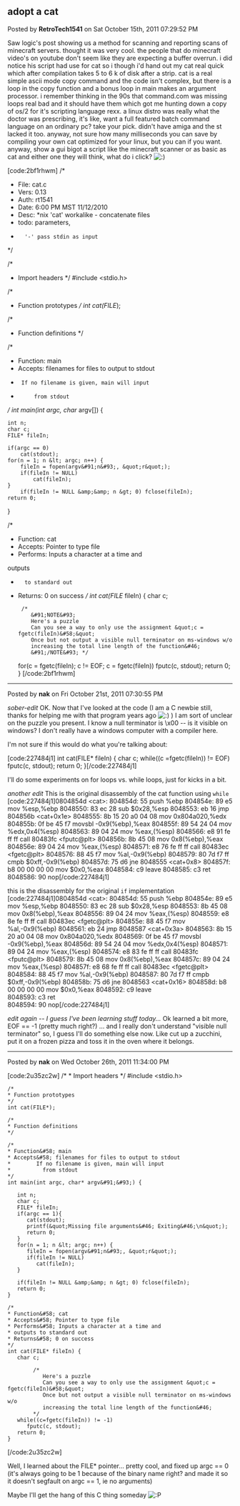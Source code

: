 ## adopt a cat
Posted by **RetroTech1541** on Sat October 15th, 2011 07:29:52 PM

Saw logic's post showing us a method for scanning and reporting scans of minecraft servers. thought it was very cool. the people that do minecraft video's on youtube don't seem like they are expecting a buffer overrun. i did notice his script had use for cat so i though i'd hand out my cat real quick which after compilation takes 5 to 6 k of disk after a strip. cat is a real simple ascii mode copy command and the code isn't complex, but there is a loop in the copy function and a bonus loop in main makes an argument processor. i remember thinking in the 90s that command.com was missing loops real bad and it should have them which got me hunting down a copy of os/2 for it's scripting language rexx. a linux distro was really what the doctor was prescribing, it's like, want a full featured batch command language on an ordinary pc? take your pick. didn't have amiga and the st lacked it too. anyway, not sure how many milliseconds you can save by compiling your own cat optimized for your linux, but you can if you want. anyway, show a gui bigot a script like the minecraft scanner or as basic as cat and either one they will think, what do i click? <!-- s:) --><img src="{SMILIES_PATH}/icon_e_smile.gif" alt=":)" title="Smile" /><!-- s:) -->

[code:2bf1rhwm]
/*
 * File&#58; cat&#46;c
 * Vers&#58; 0&#46;13
 * Auth&#58; rt1541
 * Date&#58; 6&#58;00 PM MST 11/12/2010
 * Desc&#58; *nix 'cat' workalike - concatenate files
 * todo&#58; parameters,
 *       '-' pass stdin as input
 */

/*
 * Import headers
 */
#include &lt;stdio&#46;h&gt;

/*
 * Function prototypes
 */
int cat(FILE*);

/*
 * Function definitions
 */

/*
 * Function&#58; main
 * Accepts&#58; filenames for files to output to stdout
 * 	    If no filename is given, main will input
 *          from stdout
 */
int main(int argc, char* argv&#91;&#93;) {

	int n;
	char c;
	FILE* fileIn;

	if(argc == 0)
		cat(stdout);
	for(n = 1; n &lt; argc; n++) {
		fileIn = fopen(argv&#91;n&#93;, &quot;r&quot;);
		if(fileIn != NULL)
			cat(fileIn);
	}
        if(fileIn != NULL &amp;&amp; n &gt; 0) fclose(fileIn);
	return 0;
}

/*
 * Function&#58; cat
 * Accepts&#58; Pointer to type file
 * Performs&#58; Inputs a character at a time and 

outputs
 *	     to standard out
 * Returns&#58; 0 on success
 */
int cat(FILE* fileIn) {
	char c;

        /* 
           &#91;NOTE&#93;
           Here's a puzzle
           Can you see a way to only use the assignment &quot;c = fgetc(fileIn)&#58;&quot;
           Once but not output a visible null terminator on ms-windows w/o
           increasing the total line length of the function&#46;
           &#91;/NOTE&#93; */
	for(c = fgetc(fileIn); c != EOF; c = fgetc(fileIn))
		fputc(c, stdout);
	return 0;
}
[/code:2bf1rhwm]

--------------------------------------------------------------------------------

Posted by **nak** on Fri October 21st, 2011 07:30:55 PM

*sober-edit*
OK. Now that I've looked at the code (I am a C newbie still, thanks for helping me with that program years ago <!-- s:) --><img src="{SMILIES_PATH}/icon_e_smile.gif" alt=":)" title="Smile" /><!-- s:) --> )
I am sort of unclear on the puzzle you present.
I know a null terminator is \x00 -- is it visible on windows? I don't really have a windows computer with a compiler here.

I'm not sure if this would do what you're talking about&#058;

[code:227484j1]    int cat(FILE* fileIn) {
       char c;
       while((c =fgetc(fileIn)) != EOF)
          fputc(c, stdout);
       return 0;
    }[/code:227484j1]

I'll do some experiments on for loops vs. while loops, just for kicks in a bit.

*another edit*
This is the original disassembly of the cat function using `while`
[code:227484j1]0804854d &lt;cat&gt;&#58;
 804854d&#58;       55                      push   %ebp
 804854e&#58;       89 e5                   mov    %esp,%ebp
 8048550&#58;       83 ec 28                sub    $0x28,%esp
 8048553&#58;       eb 16                   jmp    804856b &lt;cat+0x1e&gt;
 8048555&#58;       8b 15 20 a0 04 08       mov    0x804a020,%edx
 804855b&#58;       0f be 45 f7             movsbl -0x9(%ebp),%eax
 804855f&#58;       89 54 24 04             mov    %edx,0x4(%esp)
 8048563&#58;       89 04 24                mov    %eax,(%esp)
 8048566&#58;       e8 91 fe ff ff          call   80483fc &lt;fputc@plt&gt;
 804856b&#58;       8b 45 08                mov    0x8(%ebp),%eax
 804856e&#58;       89 04 24                mov    %eax,(%esp)
 8048571&#58;       e8 76 fe ff ff          call   80483ec &lt;fgetc@plt&gt;
 8048576&#58;       88 45 f7                mov    %al,-0x9(%ebp)
 8048579&#58;       80 7d f7 ff             cmpb   $0xff,-0x9(%ebp)
 804857d&#58;       75 d6                   jne    8048555 &lt;cat+0x8&gt;
 804857f&#58;       b8 00 00 00 00          mov    $0x0,%eax
 8048584&#58;       c9                      leave
 8048585&#58;       c3                      ret
 8048586&#58;       90                      nop[/code:227484j1]

this is the disassembly for the original `if` implementation
[code:227484j1]0804854d &lt;cat&gt;&#58;
 804854d&#58;	55                   	push   %ebp
 804854e&#58;	89 e5                	mov    %esp,%ebp
 8048550&#58;	83 ec 28             	sub    $0x28,%esp
 8048553&#58;	8b 45 08             	mov    0x8(%ebp),%eax
 8048556&#58;	89 04 24             	mov    %eax,(%esp)
 8048559&#58;	e8 8e fe ff ff       	call   80483ec &lt;fgetc@plt&gt;
 804855e&#58;	88 45 f7             	mov    %al,-0x9(%ebp)
 8048561&#58;	eb 24                	jmp    8048587 &lt;cat+0x3a&gt;
 8048563&#58;	8b 15 20 a0 04 08    	mov    0x804a020,%edx
 8048569&#58;	0f be 45 f7          	movsbl -0x9(%ebp),%eax
 804856d&#58;	89 54 24 04          	mov    %edx,0x4(%esp)
 8048571&#58;	89 04 24             	mov    %eax,(%esp)
 8048574&#58;	e8 83 fe ff ff       	call   80483fc &lt;fputc@plt&gt;
 8048579&#58;	8b 45 08             	mov    0x8(%ebp),%eax
 804857c&#58;	89 04 24             	mov    %eax,(%esp)
 804857f&#58;	e8 68 fe ff ff       	call   80483ec &lt;fgetc@plt&gt;
 8048584&#58;	88 45 f7             	mov    %al,-0x9(%ebp)
 8048587&#58;	80 7d f7 ff          	cmpb   $0xff,-0x9(%ebp)
 804858b&#58;	75 d6                	jne    8048563 &lt;cat+0x16&gt;
 804858d&#58;	b8 00 00 00 00       	mov    $0x0,%eax
 8048592&#58;	c9                   	leave  
 8048593&#58;	c3                   	ret    
 8048594&#58;	90                   	nop[/code:227484j1]

*edit again -- I guess I've been learning stuff today...*
Ok learned a bit more, EOF == -1 (pretty much right?) ... and I really don't understand &quot;visible null terminator&quot; so, I guess I'll do something else now. Like cut up a zucchini, put it on a frozen pizza and toss it in the oven where it belongs.

--------------------------------------------------------------------------------

Posted by **nak** on Wed October 26th, 2011 11:34:00 PM

[code:2u35zc2w]    /*
    * Import headers
    */
    #include &lt;stdio&#46;h&gt;

    /*
    * Function prototypes
    */
    int cat(FILE*);

    /*
    * Function definitions
    */

    /*
    * Function&#58; main
    * Accepts&#58; filenames for files to output to stdout
    *        If no filename is given, main will input
    *          from stdout
    */
    int main(int argc, char* argv&#91;&#93;) {

       int n;
       char c;
       FILE* fileIn;
       if(argc == 1){
          cat(stdout);
          printf(&quot;Missing file arguments&#46; Exiting&#46;\n&quot;);
          return 0;
       }
       for(n = 1; n &lt; argc; n++) {
          fileIn = fopen(argv&#91;n&#93;, &quot;r&quot;);
          if(fileIn != NULL)
             cat(fileIn);
       }
   
       if(fileIn != NULL &amp;&amp; n &gt; 0) fclose(fileIn);
       return 0;
    }

    /*
    * Function&#58; cat
    * Accepts&#58; Pointer to type file
    * Performs&#58; Inputs a character at a time and
    * outputs to standard out
    * Returns&#58; 0 on success
    */
    int cat(FILE* fileIn) {
       char c;

            /*
               Here's a puzzle
               Can you see a way to only use the assignment &quot;c = fgetc(fileIn)&#58;&quot;
               Once but not output a visible null terminator on ms-windows w/o
               increasing the total line length of the function&#46;
            */
       while((c=fgetc(fileIn)) != -1)
          fputc(c, stdout);
       return 0;
    }
[/code:2u35zc2w]

Well, I learned about the FILE* pointer... pretty cool, and fixed up argc == 0 (it's always going to be 1 because of the binary name right? and made it so it doesn't segfault on argc == 1, ie no arguments)

Maybe I'll get the hang of this C thing someday <!-- s:P --><img src="{SMILIES_PATH}/icon_razz.gif" alt=":P" title="Razz" /><!-- s:P -->
